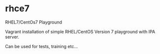 # rhce7
RHEL7/CentOs7 Playground

Vagrant installation of simple RHEL/CentOS Version 7 playground with IPA server.

Can be used for tests, training etc...



